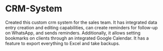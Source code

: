 # CRM-System
Created this custom crm system for the sales team. It has integrated data entry creation and editing capabilities, can create reminders for follow-up on WhatsApp, and sends reminders. Additionally, it allows setting bookmarks on clients through an integrated Google Calendar. It has a feature to export everything to Excel and take backups.
